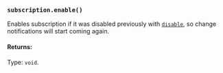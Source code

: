 ### `subscription.enable()`
Enables subscription if it was disabled previously with [`disable`](disable.md), so change notifications will start coming again.

#### Returns:
Type: `void`.
